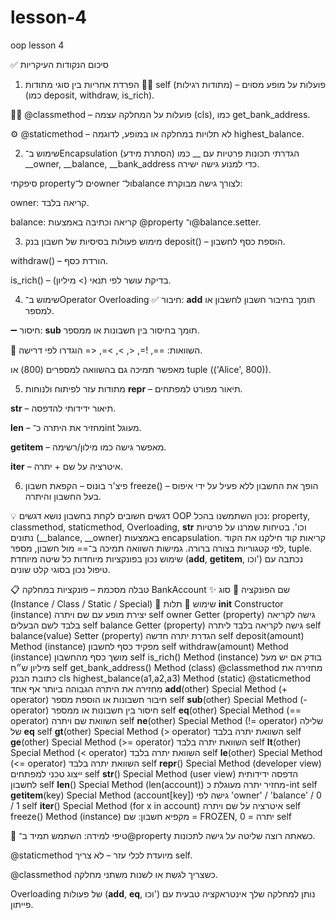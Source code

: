# lesson-4
oop lesson 4


✅ סיכום הנקודות העיקריות
1. הפרדת אחריות בין סוגי מתודות
🧍‍♂️ self (מתודות רגילות) – פועלות על מופע מסוים (כמו deposit, withdraw, is_rich).

🧑‍🏫 @classmethod – פועלות על המחלקה עצמה (cls), כמו get_bank_address.

⚙️ @staticmethod – לא תלויות במחלקה או במופע, לדוגמה highest_balance.

2. שימוש ב־Encapsulation (הסתרת מידע)
הגדרתי תכונות פרטיות עם __ כמו __owner, __balance, __bank_address כדי למנוע גישה ישירה.

סיפקתי propertyים ל־owner ול־balance לצורך גישה מבוקרת:

owner: קריאה בלבד.

balance: קריאה וכתיבה באמצעות @property ו־@balance.setter.

3. מימוש פעולות בסיסיות של חשבון בנק
deposit() – הוספת כסף לחשבון.

withdraw() – הורדת כסף.

is_rich() – בדיקת עושר לפי תנאי (> מיליון).

4. שימוש ב־Operator Overloading
✅ חיבור: __add__ תומך בחיבור חשבון לחשבון או למספר.

➖ חיסור: __sub__ תומך בחיסור בין חשבונות או ממספר.

🔁 השוואות: ==, !=, <, >, >=, <= הוגדרו לפי דרישה.

מאפשר תמיכה גם בהשוואה למספרים (800) או tuple (('Alice', 800)).

5. מתודות עזר לפיתוח ולנוחות
__repr__ – תיאור מפורט למפתחים.

__str__ – תיאור ידידותי להדפסה.

__len__ – מחזיר את היתרה כ־int מעוגל.

__getitem__ – מאפשר גישה כמו מילון/רשימה.

__iter__ – איטרציה על שם + יתרה.

6. פיצ'ר בונוס – הקפאת חשבון
freeze() – הופך את החשבון ללא פעיל על ידי איפוס בעל החשבון והיתרה.

💡 דגשים חשובים לקחת בחשבון
נושא	דגשים
OOP נכון	השתמשנו בהכל: property, classmethod, staticmethod, Overloading, __str__ וכו'.
בטיחות	שמרנו על פרטיות נתונים (__balance, __owner) באמצעות encapsulation.
קריאות קוד	חילקנו את הקוד לפי קטגוריות בצורה ברורה.
גמישות השוואה	תמיכה ב־== מול חשבון, מספר, tuple.
שימוש נכון בפונקציות מיוחדות	כל שיטה מיוחדת (__add__, __getitem__, וכו') נכתבה עם טיפול נכון בסוגי קלט שונים.






📋 טבלה מסכמת – פונקציות במחלקה BankAccount
✨ שם הפונקציה	🧠 סוג (Instance / Class / Static / Special)	📝 שימוש	🔗 תלות
__init__	Constructor (instance)	יצירת מופע עם שם ויתרה	self
owner	Getter (property)	גישה לקריאה בלבד לשם הבעלים	self
balance	Getter (property)	גישה לקריאה בלבד ליתרה	self
balance(value)	Setter (property)	הגדרת יתרה חדשה	self
deposit(amount)	Method (instance)	מפקיד כסף לחשבון	self
withdraw(amount)	Method (instance)	מושך כסף מהחשבון	self
is_rich()	Method (instance)	בודק אם יש מעל מיליון ש״ח	self
get_bank_address()	Method (class) @classmethod	מחזירה את כתובת הבנק	cls
highest_balance(a1,a2,a3)	Method (static) @staticmethod	מחזירה את היתרה הגבוהה ביותר	אף אחד
__add__(other)	Special Method (+ operator)	חיבור חשבונות או הוספת מספר	self
__sub__(other)	Special Method (- operator)	חיסור בין חשבונות או ממספר	self
__eq__(other)	Special Method (== operator)	השוואת שם ויתרה	self
__ne__(other)	Special Method (!= operator)	שלילה של __eq__	self
__gt__(other)	Special Method (> operator)	השוואת יתרה בלבד	self
__ge__(other)	Special Method (>= operator)	השוואת יתרה בלבד	self
__lt__(other)	Special Method (< operator)	השוואת יתרה בלבד	self
__le__(other)	Special Method (<= operator)	השוואת יתרה בלבד	self
__repr__()	Special Method (developer view)	ייצוג טכני למפתחים	self
__str__()	Special Method (user view)	הדפסה ידידותית לחשבון	self
__len__()	Special Method (len(account))	מחזיר יתרה מעוגלת כ-int	self
__getitem__(key)	Special Method (account[key])	גישה לפי 'owner' / 'balance' / 0 / 1	self
__iter__()	Special Method (for x in account)	איטרציה על שם ויתרה	self
freeze()	Method (instance)	מקפיא חשבון: שם = FROZEN, יתרה = 0	self

🧠 טיפי למידה:
השתמש תמיד ב־@property כשאתה רוצה שליטה על גישה לתכונות.

@staticmethod מיועדת לכלי עזר – לא צריך self.

@classmethod כשצריך לגשת או לשנות משתני מחלקה.

Overloading של פעולות (__add__, __eq__, וכו') נותן למחלקה שלך אינטראקציה טבעית עם פייתון.

